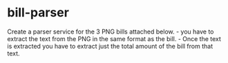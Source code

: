 # bill-parser
Create a parser service for the 3 PNG bills attached below.  - you have to extract the text from the PNG in the same format as the bill.  - Once the text is extracted you have to extract just the total amount of the bill from that text. 
